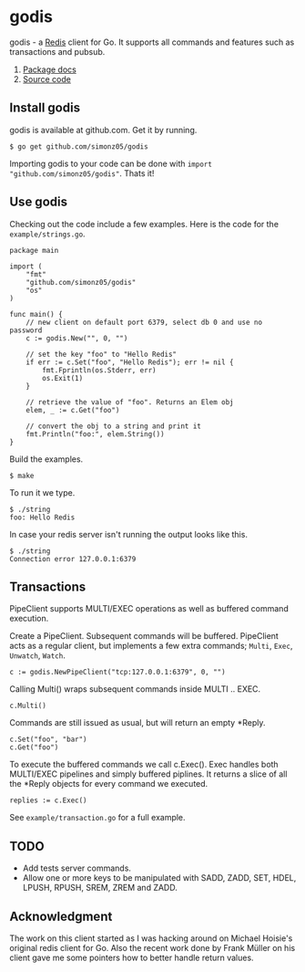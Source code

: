 # godis

godis - a [Redis](http://redis.io) client for Go. It supports all
commands and features such as transactions and pubsub.

1. [Package docs](http://gopkgdoc.appspot.com/pkg/github.com/simonz05/godis)
2. [Source code](https://github.com/simonz05/godis)

## Install godis

godis is available at github.com. Get it by running.

    $ go get github.com/simonz05/godis

Importing godis to your code can be done with `import "github.com/simonz05/godis"`. Thats it!

## Use godis

Checking out the code include a few examples. Here is the code for
the `example/strings.go`.

    package main

    import (
        "fmt"
        "github.com/simonz05/godis"
        "os"
    )

    func main() {
        // new client on default port 6379, select db 0 and use no password
        c := godis.New("", 0, "")

        // set the key "foo" to "Hello Redis"
        if err := c.Set("foo", "Hello Redis"); err != nil {
            fmt.Fprintln(os.Stderr, err)
            os.Exit(1)
        }

        // retrieve the value of "foo". Returns an Elem obj
        elem, _ := c.Get("foo")

        // convert the obj to a string and print it 
        fmt.Println("foo:", elem.String())
    }

Build the examples. 

    $ make 

To run it we type.

    $ ./string
    foo: Hello Redis

In case your redis server isn't running the output looks like this.

    $ ./string 
    Connection error 127.0.0.1:6379

## Transactions

PipeClient supports MULTI/EXEC operations as well as
buffered command execution.

Create a PipeClient. Subsequent commands will be buffered. PipeClient
acts as a regular client, but implements a few extra commands;
`Multi`, `Exec`, `Unwatch`, `Watch`.

    c := godis.NewPipeClient("tcp:127.0.0.1:6379", 0, "")

Calling Multi() wraps subsequent commands inside MULTI .. EXEC.

    c.Multi()

Commands are still issued as usual, but will return an empty *Reply.

    c.Set("foo", "bar")
    c.Get("foo")

To execute the buffered commands we call c.Exec(). Exec handles both
MULTI/EXEC pipelines and simply buffered piplines. It returns a slice
of all the *Reply objects for every command we executed.

    replies := c.Exec()

See `example/transaction.go` for a full example.

## TODO

  * Add tests server commands.
  * Allow one or more keys to be manipulated with SADD, ZADD, SET, HDEL, 
    LPUSH, RPUSH, SREM, ZREM and ZADD.

## Acknowledgment

The work on this client started as I was hacking around on Michael Hoisie's
original redis client for Go. Also the recent work done by Frank Müller on his
client gave me some pointers how to better handle return values. 
